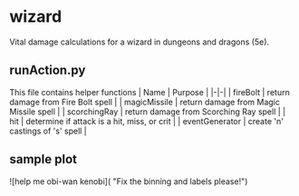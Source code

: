 # wizard
Vital damage calculations for a wizard in dungeons and dragons (5e).

## runAction.py
This file contains helper functions
| Name | Purpose |
|-|-|
| fireBolt | return damage from Fire Bolt spell |
| magicMissile | return damage from Magic Missile spell |
| scorchingRay | return damage from Scorching Ray spell |
| hit | determine if attack is a hit, miss, or crit |
| eventGenerator | create 'n' castings of 's' spell |

## sample plot
![help me obi-wan kenobi]( "Fix the binning and labels please!")

